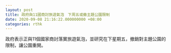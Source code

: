 ```yaml
---
layout: post
title: 政府與11國商討旅遊氣泡　下周五或撤主題公園限制
date: 2020-09-08 21:16:22.000000000 +08:00
categories: rthk
---
```


政府表示正與11個國家商討落實旅遊氣泡，並研究在下星期五，撤銷對主題公園的限制，讓公園重開。
